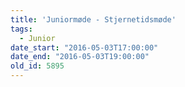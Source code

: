 ```yaml
---
title: 'Juniormøde - Stjernetidsmøde'
tags:
  - Junior
date_start: "2016-05-03T17:00:00"
date_end: "2016-05-03T19:00:00"
old_id: 5895
---
```

